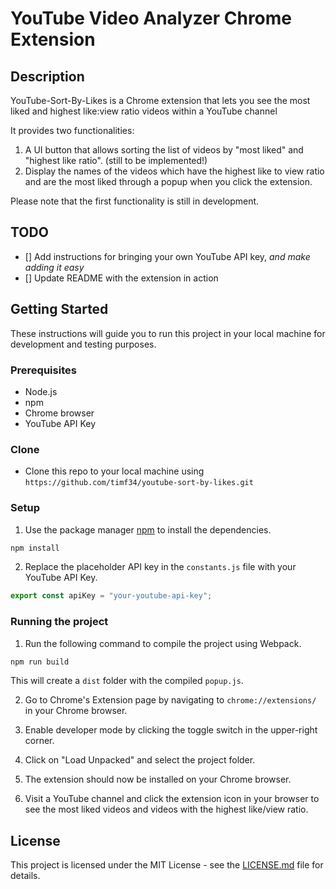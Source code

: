 ﻿# YouTube Video Analyzer Chrome Extension

## Description
YouTube-Sort-By-Likes is a Chrome extension that lets you see the most liked and highest like:view ratio videos within a YouTube channel

It provides two functionalities:
1. A UI button that allows sorting the list of videos by "most liked" and "highest like ratio". (still to be implemented!)
2. Display the names of the videos which have the highest like to view ratio and are the most liked through a popup when you click the extension. 

Please note that the first functionality is still in development.

## TODO

- [] Add instructions for bringing your own YouTube API key, _and make adding it easy_
- [] Update README with the extension in action

## Getting Started
These instructions will guide you to run this project in your local machine for development and testing purposes.

### Prerequisites
- Node.js
- npm
- Chrome browser
- YouTube API Key

### Clone
- Clone this repo to your local machine using `https://github.com/timf34/youtube-sort-by-likes.git`

### Setup
1. Use the package manager [npm](https://www.npmjs.com/get-npm) to install the dependencies.

```bash
npm install
```

2. Replace the placeholder API key in the `constants.js` file with your YouTube API Key.

```javascript
export const apiKey = "your-youtube-api-key";
```

### Running the project
1. Run the following command to compile the project using Webpack. 

```bash
npm run build
```

This will create a `dist` folder with the compiled `popup.js`.

2. Go to Chrome's Extension page by navigating to `chrome://extensions/` in your Chrome browser. 

3. Enable developer mode by clicking the toggle switch in the upper-right corner. 

4. Click on "Load Unpacked" and select the project folder.

5. The extension should now be installed on your Chrome browser. 

6. Visit a YouTube channel and click the extension icon in your browser to see the most liked videos and videos with the highest like/view ratio.

## License
This project is licensed under the MIT License - see the [LICENSE.md](LICENSE.md) file for details.
